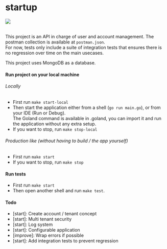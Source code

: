 # startup
<a href="https://github.com/thomas-bousquet/startup/actions?query=workflow%3AProjectPipeline">
    <img src="https://github.com/thomas-bousquet/startup/workflows/ProjectPipeline/badge.svg" />
</a>
<br>
<br>

This project is an API in charge of user and account management. The postman collection is available at `postman.json`.<br>
For now, tests only include a suite of integration tests that ensures there is no regression over time on the main usecases. 

This project uses MongoDB as a database.

#### Run project on your local machine

###### Locally
- First run `make start-local`
- Then start the application either from a shell (`go run main.go`), or from your IDE (Run or Debug). 
<br>The Goland command is available in .goland, you can import it and run the application without any extra setup.
- If you want to stop, run `make stop-local`

###### Production like (without having to build / the app yourself)
- First run `make start`
- If you want to stop, run `make stop`

#### Run tests
- First run `make start`
- Then open another shell and run `make test`. 

#### Todo
- [start]: Create account / tenant concept
- [start]: Multi tenant security
- [start]: Log system
- [start]: Configurable application
- [improve]: Wrap errors if possible
- [start]: Add integration tests to prevent regression